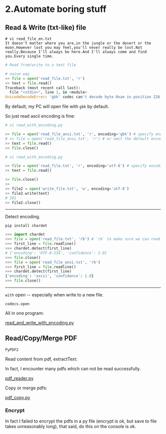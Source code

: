 # 2.Automate boring stuff

## Read & Write (txt-like) file

``` vi
# vi read_file_en.txt
It doesn't matter where you are,in the jungle or the desert or the moon.However lost you may feel,you'll never really be lost.Not really.Because I'll always be here.And I'll always come and find you.Every single time.
```



``` python
# Read from/write to a text file

# naive way
>> file = open('read_file.txt', 'r')
>> text = file.read()
Traceback (most recent call last):
  File "<stdin>", line 1, in <module>
UnicodeDecodeError: 'gbk' codec can't decode byte 0xae in position 226: illegal multibyte sequence
```

By default, my PC will open file with `gbk` by default.

So just read ascii encoding is fine:

``` python
# vi read_with_encoding.py

>> file = open('read_file_ansi.txt', 'r', encoding='gbk') # specify encoding
# >> file = open('read_file_ansi.txt', 'r') # or omit the default encoding
>> text = file.read()
>> file.close()
```



``` python
# vi read_with_encoding.py

>> file = open('read_file.txt', 'r', encoding='utf-8') # specify encoding
>> text = file.read()

>> file.close()
>> 
>> file2 = open('write_file.txt', 'w', encoding='utf-8')
>> file2.write(text)
# 291
>> file2.close()
```


---

Detect encoding.

``` vi
pip install chardet
```

``` python
>>> import chardet
>>> file = open('read_file.txt', 'rb') # `rb` to make sure we can read
>>> first_line = file.readline()
>>> chardet.detect(first_line)
# {'encoding': 'UTF-8-SIG', 'confidence': 1.0}
>>> file.close()
>>> file = open('read_file_ansi.txt', 'rb')
>>> first_line = file.readline()
>>> chardet.detect(first_line)
{'encoding': 'ascii', 'confidence': 1.0}
>>> file.close()
```


---

`with` open -- especially when write to a new file.

`codecs.open`


All in one program:

[read_and_write_with_encoding.py](automate_boring_stuff/read_and_write_with_encoding.py)



## Read/Copy/Merge PDF

`PyPDF2`

Read content from pdf, extractText:

In fact, I encounter many pdfs which can not be read successfully.

[pdf_reader.py](automate_boring_stuff/pdf_reader.py)

Copy or merge pdfs:

[pdf_copy.py](automate_boring_stuff/pdf_copy.py)


### Encrypt

In fact I failed to encrypt the pdfs in a py file (encrypt is ok, but save to file takes unreasonably long), that said, do this on the console is ok.



